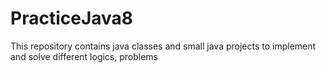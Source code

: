 # PracticeJava8
This repository contains java classes and small java projects to implement and solve different logics, problems
